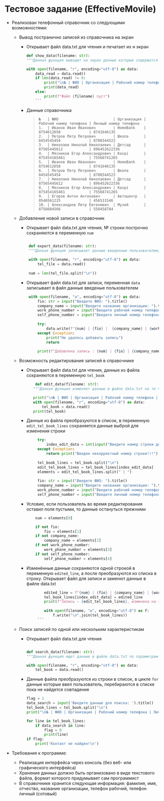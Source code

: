 # Тестовое задание (EffectiveMovile)

+ Реализован телефонный справочник со следующими возможностями:
  
  + Вывод постранично записей из справочника на экран

    + Открывает файл data.txt для чтения и печатает их н экран
    
        ```python
        def show_data(filename: str):
        """Данная функция выводит на экран данные которые содержатся в файле data.txt"""
     
        with open(filename, "r", encoding="utf-8") as data:
            data_read = data.read()
            if len(data_read) != 0:
                print("\n№ | ФИО | Организация | Рабочий номер телефона | Личный номер телефона")
                print(data_read)
            else:
                print(f"Файл {filename} пуст")
            ```
    + Данные справочника
      
       >  ``` 
       > №   | ФИО                         | Организация | Рабочий номер телефона | Личный номер телефона
       > 1.  | Иванов Иван Иванович        | HomeBank    | 8754612658             | 8741646135
       > 2.  | Петров Петр Петрович        | Школа       | 8454545454             | 8700344523
       > 3.  | Николаев Николай Николаевич | Детсад      | 87565445612            | 896452622336
       > 4.  | Мясников Егор Александрович | Kaspi       | 875454165461           | 75568741265
       > 5.  | Иванов Иван Иванович        | HomeBank    | 8754612658             | 8741646135
       > 6.  | Петров Петр Петрович        | Школа       | 8454545454             | 8700344523
       > 7.  | Николаев Николай Николаевич | Детсад      | 87565445612            | 896452622336
       > 8.  | Мясников Егор Александрович | Kaspi       | 875454165461           | 75568741265
       > 9.  | Егоров Антон Антонович      | Автоцентр   | 8546561225             | 456531546
       > 10. | Александров Петр Евгенивич  | Музей       | 8756684566             | 558458784
     

  + Добавление новой записи в справочник
    + Открывает файл data.txt для чтения, № строки построчно сохраняются в переменную `num`

      ```python
      
       def export_data(filename: str):
       """Данная функция записывает данные введенные пользователем, после сохраняет их в файл data.txt"""
   
       with open(filename, "r", encoding="utf-8") as data:
           tel_file = data.read()
   
       num = len(tel_file.split("\n"))
      ```
    + Открывает файл data.txt для записи, переменная `data` записывает в файл данные введеные пользователем
    
      ```python
       with open(filename, "a", encoding="utf-8") as data:
           fio: str = input("Введите ФИО: ").title()
           company_name = input("Введите название организации: ").title()
           work_phone_number = input("Введите рабочий номер телефона: ")
           self_phone_number = input("Введите личный номер телефона: ")
   
           try:
               data.write(f"{num} | {fio} |  {company_name} | {work_phone_number} | {self_phone_number}\n")
           except Exception:
               print("Не удалось добавить запись")
               return
   
           print(f"Добавлена запись : {num} | {fio} | {company_name} | {work_phone_number} | {self_phone_number}\n")
      ```
    
  + Возможность редактирования записей в справочнике
 
    + Открывает файл data.txt для чтения, данные из файла сохраняются в переменную `tel_book`
       
         ```python
             def edit_data(filename: str):
            """Данная функция изменяет данные в файле data.txt на те что ввёл пользователь."""
        
            print("\n№ | ФИО | Организация | Рабочий номер телефона | Личный номер телефона")
            with open(filename, "r", encoding="utf-8") as data:
                tel_book = data.read()
            print(tel_book)
         
    + Данные из файла преобразуются в список, в переменную `edit_tel_book_lines` сохраняется данные выброй для изменения строки

       ```python
            try:
                index_edit_data = int(input("Введите номер строки для редактирования: ")) - 1
            except Exception:
                return print("Введен некорректный номер строки!!!")
        
            tel_book_lines = tel_book.split("\n")
            edit_tel_book_lines = tel_book_lines[index_edit_data]
            elements = edit_tel_book_lines.split(" | ")
        
            fio: str = input("Введите ФИО: ").title()
            company_name = input("Введите название организации: ").title()
            work_phone_number = input("Введите рабочий номер телефона: ")
            self_phone_number = input("Введите личный номер телефона: ")
        ```
       
     + Условие, если пользователь во время редактирования оставил поля пустыми, то данные остануться прежними 
         
          ```python
              num = elements[0]
          
              if not fio:
                  fio = elements[1]
              if not company_name:
                  company_name = elements[2]
              if not work_phone_number:
                  work_phone_number = elements[3]
              if not self_phone_number:
                  self_phone_number = elements[4]
         ```
          
      + Изменённые данные сохраняются одной строкой в переменную `edited_line`, а после преобразуются из списка в строку. Открывает файл для записи и заменют данные в файле data.txt 
    
        ```python
                edited_line = f"{num} | {fio} | {company_name} | {work_phone_number} | {self_phone_number}"
                tel_book_lines[index_edit_data] = edited_line
                print(f"Запись — {edit_tel_book_lines}, изменена на — {edited_line}\n")
            
                with open(filename, "w", encoding="utf-8") as f:
                    f.write("\n".join(tel_book_lines))  
             ```

  + Поиск записей по одной или нескольким характеристикам

    + Открывает файл data.txt для чтения

      ```python
      
      def search_data(filename: str):
      """Данная функция ищет данные в файле data.txt по параметрам которые ввёл пользователь."""
      
      with open(filename, "r", encoding="utf-8") as data:
          tel_book = data.read()
      ```
    + Данные файла преобразуются из строки в список, в цикле `for` данные которые ввел пользователь, перебираются в списке пока не найдется совпадение

      ```python
      flag = 1
      data_search = input('Введите данные для поиска: ').title()
      tel_book_lines = tel_book.split("\n")
      print("\n№ | ФИО | Организация | Рабочий номер телефона | Личный номер телефона\n")
  
      for line in tel_book_lines:
          if data_search in line:
              flag = 0
              print(line)
      if flag:
          print('Контакт не найден!\n')
  
      ```
    
+ Требования к программе:
  + Реализация интерфейса через консоль (без веб- или графического интерфейса)
  + Хранение данных должно быть организовано в виде текстового файла, формат которого придумывает сам программист
  + В справочнике хранится следующая информация: фамилия, имя, отчество, название организации, телефон рабочий, телефон личный (сотовый)

